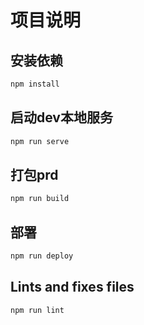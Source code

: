 # 项目说明

## 安装依赖

``` js
npm install
```

## 启动dev本地服务

``` js
npm run serve
```

## 打包prd

``` js
npm run build
```

## 部署

``` js
npm run deploy
```

## Lints and fixes files

``` js
npm run lint
```
